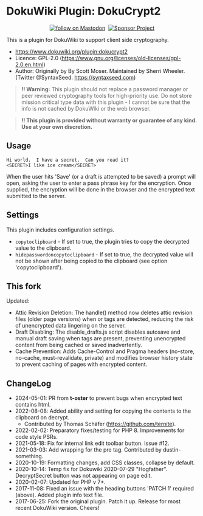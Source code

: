 # DokuWiki Plugin: DokuCrypt2

<div align="center">
    <a href="https://phpc.social/@syntaxseed">
        <img src="https://img.shields.io/mastodon/follow/11361?domain=https%3A%2F%2Fphpc.social"
            alt="follow on Mastodon"></a>&nbsp;&nbsp;<a href="https://github.com/syntaxseed#donatecontribute"><img src="https://img.shields.io/badge/Sponsor-Project-blue" alt="Sponsor Project" /></a>
</div>

This is a plugin for DokuWiki to support client side cryptography.

* https://www.dokuwiki.org/plugin:dokucrypt2
* Licence: GPL-2.0 (https://www.gnu.org/licenses/old-licenses/gpl-2.0.en.html)
* Author: Originally by By Scott Moser. Maintained by Sherri Wheeler. (Twitter @SyntaxSeed. https://syntaxseed.com)

> **!! Warning:** This plugin should not replace a password manager or peer reviewed cryptography tools for high-priority use. Do not store mission critical type data with this plugin - I cannot be sure that the info is not cached by DokuWiki or the web browser.

> **!! This plugin is provided without warranty or guarantee of any kind. Use at your own discretion.**

## Usage

```
Hi world.  I have a secret.  Can you read it?
<SECRET>I like ice cream</SECRET>
```

When the user hits 'Save' (or a draft is attempted to be saved) a prompt will open, asking the user to enter a pass phrase key for the encryption. Once supplied, the encryption will be done in the browser and the encrypted text submitted to the server.

## Settings

This plugin includes configuration settings.

* `copytoclipboard` - If set to true, the plugin tries to copy the decrypted value to the clipboard.
* `hidepasswordoncopytoclipboard` - If set to true, the decrypted value will not be shown after being copied to the clipboard (see option 'copytoclipboard').


## This fork
Updated:
* Attic Revision Deletion: The handle() method now deletes attic revision files (older page versions) when <ENCRYPTED> or <SECRET> tags are detected, reducing the risk of unencrypted data lingering on the server.
* Draft Disabling: The disable_drafts.js script disables autosave and manual draft saving when <SECRET> tags are present, preventing unencrypted content from being cached or saved inadvertently.
* Cache Prevention: Adds Cache-Control and Pragma headers (no-store, no-cache, must-revalidate, private) and modifies browser history state to prevent caching of pages with encrypted content.


## ChangeLog

* 2024-05-01: PR from **t-oster** to prevent bugs when encrypted text contains html.
* 2022-08-08: Added ability and setting for copying the contents to the clipboard on decrypt.
  * Contributed by Thomas Schäfer (https://github.com/ternite).
* 2022-02-02: Preparatory fixes/testing for PHP 8. Improvements for code style PSRs.
* 2021-05-18: Fix for internal link edit toolbar button. Issue #12.
* 2021-03-03: Add wrapping for the pre tag. Contributed by dustin-something.
* 2020-10-19: Formatting changes, add CSS classes, collapse by default.
* 2020-10-14: Temp fix for Dokuwiki 2020-07-29 "Hogfather". DecryptSecret button was not appearing on page edit.
* 2020-02-07: Updated for PHP v 7+.
* 2017-11-08: Fixed an issue with the heading buttons 'PATCH 1' required (above). Added plugin info text file.
* 2017-06-25: Fork the original plugin. Patch it up. Release for most recent DokuWiki version. Cheers!
